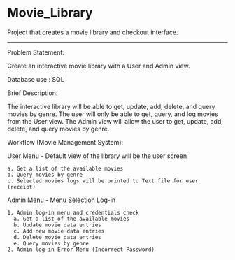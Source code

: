 # Movie_Library
Project that creates a movie library and checkout interface.

_________________________

Problem Statement:  

  Create an interactive movie library with a User and Admin view. 
  

Database use : SQL 
  

Brief Description: 

  The interactive library will be able to get, update, add, delete, and query movies by genre. The user will only be able to get, query, and log movies from the User view.  The   Admin view will allow the user to get, update, add, delete, and query movies by genre.
  

Workflow (Movie Management System): 


  User Menu - Default view of the library will be the user screen

    a. Get a list of the available movies
    b. Query movies by genre
    c. Selected movies logs will be printed to Text file for user (receipt)
    
  Admin Menu - Menu Selection Log-in

    1. Admin log-in menu and credentials check
      a. Get a list of the available movies
      b. Update movie data entries
      c. Add new movie data entries
      d. Delete movie data entries
      e. Query movies by genre
    2. Admin log-in Error Menu (Incorrect Password)
